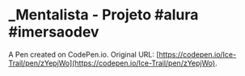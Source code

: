 # _Mentalista - Projeto #alura #imersaodev

A Pen created on CodePen.io. Original URL: [https://codepen.io/Ice-Trail/pen/zYepjWo](https://codepen.io/Ice-Trail/pen/zYepjWo).

